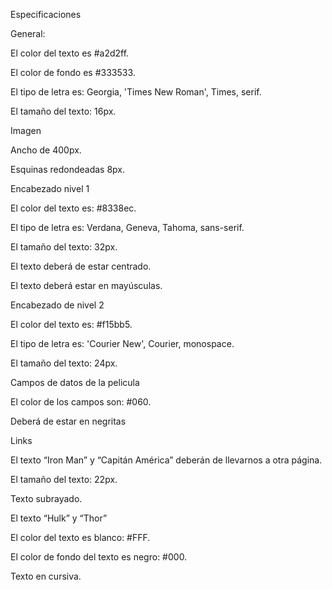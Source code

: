 Especificaciones


General:


El color del texto es #a2d2ff.

El color de fondo es #333533.

El tipo de letra es: Georgia, 'Times New Roman', Times, serif.

El tamaño del texto: 16px.


Imagen


Ancho de 400px.

Esquinas redondeadas 8px.

Encabezado nivel 1


El color del texto es: #8338ec.

El tipo de letra es: Verdana, Geneva, Tahoma, sans-serif.

El tamaño del texto: 32px.

El texto deberá de estar centrado.

El texto deberá estar en mayúsculas.

Encabezado de nivel 2


El color del texto es: #f15bb5.

El tipo de letra es: 'Courier New', Courier, monospace.

El tamaño del texto: 24px.

Campos de datos de la pelicula


El color de los campos son: #060.

Deberá de estar en negritas

Links

El texto “Iron Man” y “Capitán América” deberán de llevarnos a otra página.

El tamaño del texto: 22px.

Texto subrayado.

El texto “Hulk” y “Thor”


El color del texto es blanco: #FFF.

El color de fondo del texto es negro: #000.

Texto en cursiva.